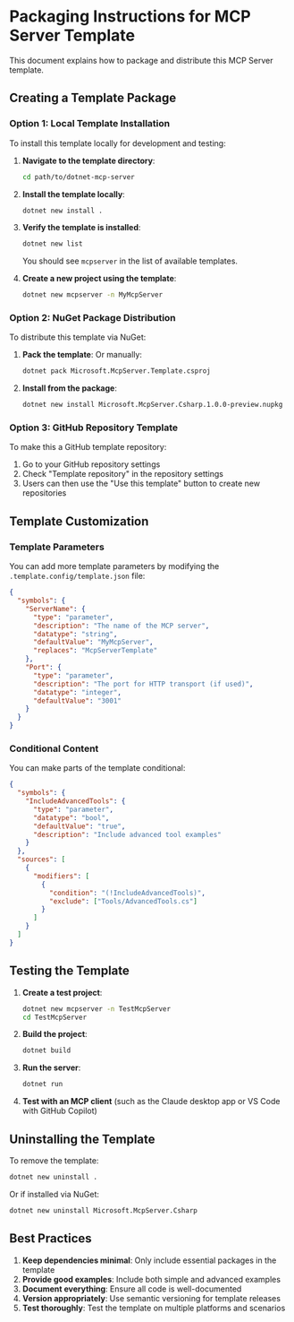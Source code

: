 # Packaging Instructions for MCP Server Template

This document explains how to package and distribute this MCP Server template.

## Creating a Template Package

### Option 1: Local Template Installation

To install this template locally for development and testing:

1. **Navigate to the template directory**:
   ```bash
   cd path/to/dotnet-mcp-server
   ```

2. **Install the template locally**:
   ```bash
   dotnet new install .
   ```

3. **Verify the template is installed**:
   ```bash
   dotnet new list
   ```
   You should see `mcpserver` in the list of available templates.

4. **Create a new project using the template**:
   ```bash
   dotnet new mcpserver -n MyMcpServer
   ```

### Option 2: NuGet Package Distribution

To distribute this template via NuGet:

1. **Pack the template**:
   Or manually:
   ```bash
   dotnet pack Microsoft.McpServer.Template.csproj
   ```

3. **Install from the package**:
   ```bash
   dotnet new install Microsoft.McpServer.Csharp.1.0.0-preview.nupkg
   ```

### Option 3: GitHub Repository Template

To make this a GitHub template repository:

1. Go to your GitHub repository settings
2. Check "Template repository" in the repository settings
3. Users can then use the "Use this template" button to create new repositories

## Template Customization

### Template Parameters

You can add more template parameters by modifying the `.template.config/template.json` file:

```json
{
  "symbols": {
    "ServerName": {
      "type": "parameter",
      "description": "The name of the MCP server",
      "datatype": "string",
      "defaultValue": "MyMcpServer",
      "replaces": "McpServerTemplate"
    },
    "Port": {
      "type": "parameter",
      "description": "The port for HTTP transport (if used)",
      "datatype": "integer",
      "defaultValue": "3001"
    }
  }
}
```

### Conditional Content

You can make parts of the template conditional:

```json
{
  "symbols": {
    "IncludeAdvancedTools": {
      "type": "parameter",
      "datatype": "bool",
      "defaultValue": "true",
      "description": "Include advanced tool examples"
    }
  },
  "sources": [
    {
      "modifiers": [
        {
          "condition": "(!IncludeAdvancedTools)",
          "exclude": ["Tools/AdvancedTools.cs"]
        }
      ]
    }
  ]
}
```

## Testing the Template

1. **Create a test project**:
   ```bash
   dotnet new mcpserver -n TestMcpServer
   cd TestMcpServer
   ```

2. **Build the project**:
   ```bash
   dotnet build
   ```

3. **Run the server**:
   ```bash
   dotnet run
   ```

4. **Test with an MCP client** (such as the Claude desktop app or VS Code with GitHub Copilot)

## Uninstalling the Template

To remove the template:

```bash
dotnet new uninstall .
```

Or if installed via NuGet:

```bash
dotnet new uninstall Microsoft.McpServer.Csharp
```

## Best Practices

1. **Keep dependencies minimal**: Only include essential packages in the template
2. **Provide good examples**: Include both simple and advanced examples
3. **Document everything**: Ensure all code is well-documented
4. **Version appropriately**: Use semantic versioning for template releases
5. **Test thoroughly**: Test the template on multiple platforms and scenarios
